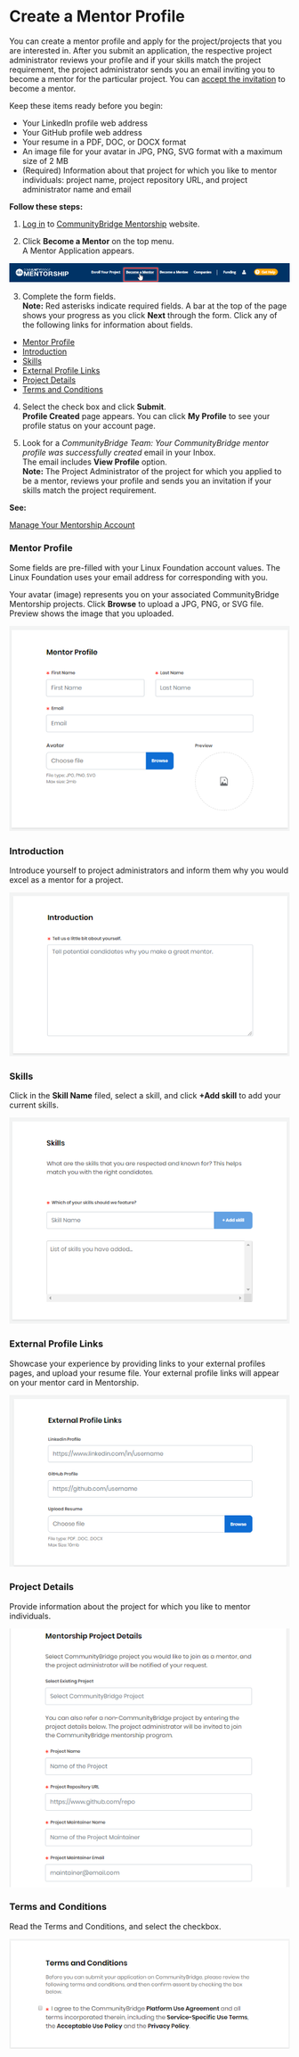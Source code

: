 # Create a Mentor Profile

You can create a mentor profile and apply for the project/projects that you are interested in. After you submit an application, the respective project administrator reviews your profile and if your skills match the project requirement, the project administrator sends you an email inviting you to become a mentor for the particular project. You can [accept the invitation](accept-to-be-a-mentor-from-an-email-invitation.md) to become a mentor.

Keep these items ready before you begin:

* Your LinkedIn profile web address
* Your GitHub profile web address
* Your resume in a PDF, DOC, or DOCX format
* An image file for your avatar in JPG, PNG, SVG format with a maximum size of 2 MB
* \(Required\) Information about that project for which you like to mentor individuals: project name, project repository URL, and project administrator name and email

**Follow these steps:**

1. [Log in](../../../../sso/user-profile/log-in-to-communitybridge/) to [CommunityBridge Mentorship](https://people.communitybridge.org/) website.

2. Click **Become a Mentor** on the top menu.  
A Mentor Application appears.

![Become a Mentor](../../../../.gitbook/assets/become-a-mentor.png)

3. Complete the form fields.  
**Note:** Red asterisks indicate required fields. A bar at the top of the page shows your progress as you click **Next** through the form. Click any of the following links for information about fields.

* [Mentor Profile](create-a-mentor-profile.md#CreateaMentorProfile-MentorProfile)
* [Introduction](create-a-mentor-profile.md#CreateaMentorProfile-Introduction)
* [Skills](create-a-mentor-profile.md#CreateaMentorProfile-Skills)
* [External Profile Links](create-a-mentor-profile.md#CreateaMentorProfile-ExternalProfileLinks)
* [Project Details](create-a-mentor-profile.md#CreateaMentorProfile-ProjectDetails)
* [Terms and Conditions](create-a-mentor-profile.md#CreateaMentorProfile-TermsandConditions)

4. Select the check box and click **Submit**.  
     **Profile Created** page appears. You can click **My Profile** to see your profile status on your account page.  
  
5. Look for a _CommunityBridge Team: Your CommunityBridge mentor profile was successfully created_ email in your Inbox.  
The email includes **View Profile** option.  
**Note:** The Project Administrator of the project for which you applied to be a mentor, reviews your profile and sends you an invitation if your skills match the project requirement.

**See:** 

[Manage Your Mentorship Account](../../administrators/manage-your-mentorship-account.md)

### Mentor Profile <a id="CreateaMentorProfile-MentorProfile"></a>

Some fields are pre-filled with your Linux Foundation account values. The Linux Foundation uses your email address for corresponding with you.

Your avatar \(image\) represents you on your associated CommunityBridge Mentorship projects. Click **Browse** to upload a JPG, PNG, or SVG file. Preview shows the image that you uploaded.

![Mentor Profile](../../../../.gitbook/assets/mentor-profile.png)

### Introduction <a id="CreateaMentorProfile-Introduction"></a>

Introduce yourself to project administrators and inform them why you would excel as a mentor for a project.

![Mentor Introduction](../../../../.gitbook/assets/mentor-introduction.png)

### Skills <a id="CreateaMentorProfile-Skills"></a>

Click in the **Skill Name** filed, select a skill, and click **+Add skill** to add your current skills.

![Mentor Skills](../../../../.gitbook/assets/mentor-skills.png)

### External Profile Links <a id="CreateaMentorProfile-ExternalProfileLinks"></a>

Showcase your experience by providing links to your external profiles pages, and upload your resume file. Your external profile links will appear on your mentor card in Mentorship.

![External Profile Links](../../../../.gitbook/assets/external-profile-links.png)

### Project Details <a id="CreateaMentorProfile-ProjectDetails"></a>

Provide information about the project for which you like to mentor individuals.

![Mentorship Project Details](../../../../.gitbook/assets/mentorship-project-details.png)

### Terms and Conditions <a id="CreateaMentorProfile-TermsandConditions"></a>

Read the Terms and Conditions, and select the checkbox.

![Terms and Conditions](../../../../.gitbook/assets/mentor-terms-and-conditions.png)

